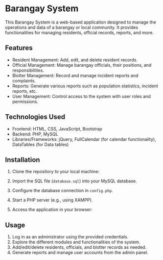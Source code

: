 # Barangay System

This Barangay System is a web-based application designed to manage the operations and data of a barangay or local community. It provides functionalities for managing residents, official records, reports, and more.

## Features

- Resident Management: Add, edit, and delete resident records.
- Official Management: Manage barangay officials, their positions, and responsibilities.
- Blotter Management: Record and manage incident reports and complaints.
- Reports: Generate various reports such as population statistics, incident reports, etc.
- User Management: Control access to the system with user roles and permissions.

## Technologies Used

- Frontend: HTML, CSS, JavaScript, Bootstrap
- Backend: PHP, MySQL
- Libraries/Frameworks: jQuery, FullCalendar (for calendar functionality), DataTables (for Data tables)

## Installation

1. Clone the repository to your local machine:

2. Import the SQL file (`database.sql`) into your MySQL database.

3. Configure the database connection in `config.php`.

4. Start a PHP server (e.g., using XAMPP).

5. Access the application in your browser:

## Usage

1. Log in as an administrator using the provided credentials.
2. Explore the different modules and functionalities of the system.
3. Add/edit/delete residents, officials, and blotter records as needed.
4. Generate reports and manage user accounts from the admin panel.

